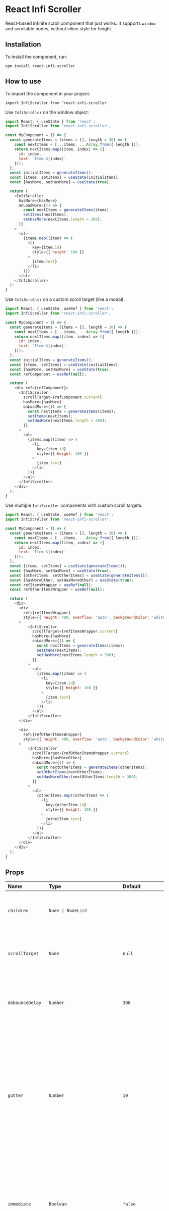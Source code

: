 # React Infi Scroller

<p>React-based infinite scroll component that just works. It supports <code>window</code> and scrollable nodes, without inline style for height.</p>

## Installation

To install the component, run:

`npm install react-infi-scroller`

## How to use

To import the component in your project:

`import InfiScroller from 'react-infi-scroller`

Use `InfiScroller` on the window object:

```javascript
import React, { useState } from 'react';
import InfiScroller from 'react-infi-scroller';

const MyComponent = () => {
  const generateItems = (items = [], length = 30) => {
    const nextItems = [...items, ...Array.from({ length })];
    return nextItems.map((item, index) => ({
      id: index,
      text: `Item ${index}`
    }));
  };
  const initialItems = generateItems();
  const [items, setItems] = useState(initialItems);
  const [hasMore, setHasMore] = useState(true);

  return (
    <InfiScroller
      hasMore={hasMore}
      onLoadMore={() => {
        const nextItems = generateItems(items);
        setItems(nextItems);
        setHasMore(nextItems.length < 300);
      }}
    >
      <ul>
        {items.map((item) => (
          <li
            key={item.id}
            style={{ height: 100 }}
          >
            {item.text}
          </li>
        ))}
      </ul>
    </InfiScroller>
  );
}
```

Use `InfiScroller` on a custom scroll target (like a modal):

```javascript
import React, { useState, useRef } from 'react';
import InfiScroller from 'react-infi-scroller';

const MyComponent = () => {
  const generateItems = (items = [], length = 30) => {
    const nextItems = [...items, ...Array.from({ length })];
    return nextItems.map((item, index) => ({
      id: index,
      text: `Item ${index}`
    }));
  };
  const initialItems = generateItems();
  const [items, setItems] = useState(initialItems);
  const [hasMore, setHasMore] = useState(true);
  const refComponent = useRef(null);

  return (
    <div ref={refComponent}>
      <InfiScroller
        scrollTarget={refComponent.current}
        hasMore={hasMore}
        onLoadMore={() => {
          const nextItems = generateItems(items);
          setItems(nextItems);
          setHasMore(nextItems.length < 300);
        }}
      >
        <ul>
          {items.map((item) => (
            <li
              key={item.id}
              style={{ height: 100 }}
            >
              {item.text}
            </li>
          ))}
        </ul>
      </InfiScroller>
    </div>
  );
}
```

Use multiple `InfiScroller` components with custom scroll targets:

```javascript
import React, { useState, useRef } from 'react';
import InfiScroller from 'react-infi-scroller';

const MyComponent = () => {
  const generateItems = (items = [], length = 30) => {
    const nextItems = [...items, ...Array.from({ length })];
    return nextItems.map((item, index) => ({
      id: index,
      text: `Item ${index}`
    }));
  };
  const [items, setItems] = useState(generateItems());
  const [hasMore, setHasMore] = useState(true);
  const [otherItems, setOtherItems] = useState(generateItems());
  const [hasMoreOther, setHasMoreOther] = useState(true);
  const refItemsWrapper = useRef(null);
  const refOtherItemsWrapper = useRef(null);

  return (
    <div>
      <div
        ref={refItemsWrapper}
        style={{ height: 400, overflow: 'auto', backgroundColor: 'white' }}
      >
          <InfiScroller
            scrollTarget={refItemsWrapper.current}
            hasMore={hasMore}
            onLoadMore={() => {
              const nextItems = generateItems(items);
              setItems(nextItems);
              setHasMore(nextItems.length < 300);
            }}
          >
            <ul>
              {items.map((item) => (
                <li
                  key={item.id}
                  style={{ height: 100 }}
                >
                  {item.text}
                </li>
              ))}
            </ul>
          </InfiScroller>
      </div>

      <div
        ref={refOtherItemsWrapper}
        style={{ height: 400, overflow: 'auto', backgroundColor: 'white', marginTop: 40 }}
      >
          <InfiScroller
            scrollTarget={refOtherItemsWrapper.current}
            hasMore={hasMoreOther}
            onLoadMore={() => {
              const nextOtherItems = generateItems(otherItems);
              setOtherItems(nextOtherItems);
              setHasMoreOther(nextOtherItems.length < 300);
            }}
          >
            <ul>
              {otherItems.map((otherItem) => (
                <li
                  key={otherItem.id}
                  style={{ height: 100 }}
                >
                  {otherItem.text}
                </li>
              ))}
            </ul>
          </InfiScroller>
      </div>
    </div>
  );
}
```

## Props

<table>
<colgroup>
<col span="1"/>
<col span="1"/>
<col span="1"/>
<col span="1"/>
</colgroup>
<thead>
<tr>
<th style="text-align:left;">Name</th>
<th style="text-align:left;">Type</th>
<th style="text-align:left;">Default</th>
<th style="text-align:left;">Description</th>
</tr>
</thead>
<tbody>
<tr>
<td style="text-align:left;"><code>children</code></td>
<td style="text-align:left;"><code>Node | NodeList</code></td>
<td style="text-align:left;"></td>
<td style="text-align:left;">The content in the infinite scroller. Contains the list of items you want to trigger infinite scrolling for.</td>
</tr>
<tr>
<td style="text-align:left;"><code>scrollTarget</code></td>
<td style="text-align:left;"><code>Node</code></td>
<td style="text-align:left;"><code>null</code></td>
<td style="text-align:left;">The scroll target. Can be set to a custom scrollable node or omitted/null. When omitted/null the window object is used as scroll target.</td>
</tr>
<tr>
<td style="text-align:left;"><code>debounceDelay</code></td>
<td style="text-align:left;"><code>Number</code></td>
<td style="text-align:left;"><code>300</code></td>
<td style="text-align:left;">Debounce delay (in milliseconds) to optimize high-frequency scroll events. A recommended delay of <code>300</code> milliseconds is set by default.</td>
</tr>
<tr>
<td style="text-align:left;"><code>gutter</code></td>
<td style="text-align:left;"><code>Number</code></td>
<td style="text-align:left;"><code>10</code></td>
<td style="text-align:left;">Additional space in pixels used in the default <code>shouldLoadMore</code> calculation. Increasing it will cause the <code>onLoadMore</code> callback to be called before the scrollbar has reached the bottom of the <code>scrollTarget</code>. The larger the number, the earlier the <code>onLoadMore</code> callback will be called. A recommended minimum gutter of <code>10</code> pixels is set by default.</td>
</tr>
<tr>
<td style="text-align:left;"><code>immediate</code></td>
<td style="text-align:left;"><code>Boolean</code></td>
<td style="text-align:left;"><code>false</code></td>
<td style="text-align:left;">Whether to trigger an initial check, before any scroll event, if <code>onLoadMore</code> callback should be called. Set it to <code>true</code>when you want <code>onLoadMore</code> to be called immediately after a page reload if the scrollbar has been set to the bottom of the page.</td>
</tr>
<tr>
<td style="text-align:left;"><code>active</code></td>
<td style="text-align:left;"><code>Boolean</code></td>
<td style="text-align:left;"><code>true</code></td>
<td style="text-align:left;">Turn on/off the infinite scroller. Keeps the component's children visible. Useful when the infinite scroller is placed inside a modal and you want it disabled until the modal is activated.</td>
</tr>
<tr>
<td style="text-align:left;"><code>hasMore</code></td>
<td style="text-align:left;"><code>Boolean</code></td>
<td style="text-align:left;">false</td>
<td style="text-align:left;">Whether there are more items to load. This flag is used to determine if <code>onLoadMore</code> should be called. The entire check looks like this <code>hasMore && shouldLoadMore(...)</code>.</td>
</tr>
<tr>
<td style="text-align:left;"><code>shouldLoadMore</code></td>
<td style="text-align:left;"><pre>Function(
 scrollTargetHeight: number,
 scrollYOffset: number,
 gutter: number,
 scrollHeight: number
)</pre></td>
<td style="text-align:left;"><pre>(
 scrollTargetHeight,
 scrollYOffset,
 gutter,
 scrollHeight
) => (
  scrollTargetHeight
  + scrollYOffset
  + gutter
  >= scrollHeight
)</pre></td>
<td style="text-align:left;">Determine if more items should be loaded. By default a <code>scrollTargetHeight + scrollYOffset + gutter >= scrollHeight</code> formula is used. Provide a different function to customize this behavior.</td>
</tr>
<tr>
<td style="text-align:left;"><code>onLoadMore</code></td>
<td style="text-align:left;"><code>Function</code></td>
<td style="text-align:left;"></td>
<td style="text-align:left;">Called when <code>hasMore && shouldLoadMore(...)</code> is <code>true</code>. You should load and render more items in the infinite scroller when <code>onLoadMore</code> is called.</td>
</tr>
</tbody>
</table>
